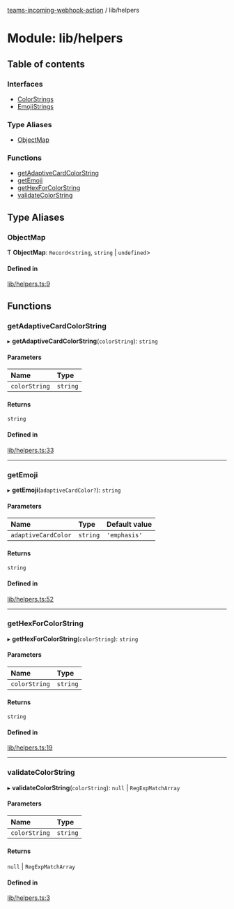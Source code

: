 [teams-incoming-webhook-action](../README.md) / lib/helpers

# Module: lib/helpers

## Table of contents

### Interfaces

- [ColorStrings](../interfaces/lib_helpers.ColorStrings.md)
- [EmojiStrings](../interfaces/lib_helpers.EmojiStrings.md)

### Type Aliases

- [ObjectMap](lib_helpers.md#objectmap)

### Functions

- [getAdaptiveCardColorString](lib_helpers.md#getadaptivecardcolorstring)
- [getEmoji](lib_helpers.md#getemoji)
- [getHexForColorString](lib_helpers.md#gethexforcolorstring)
- [validateColorString](lib_helpers.md#validatecolorstring)

## Type Aliases

### ObjectMap

Ƭ **ObjectMap**: `Record`<`string`, `string` \| `undefined`\>

#### Defined in

[lib/helpers.ts:9](https://github.com/mikesprague/teams-incoming-webhook-action/blob/27ac9e5/src/lib/helpers.ts#L9)

## Functions

### getAdaptiveCardColorString

▸ **getAdaptiveCardColorString**(`colorString`): `string`

#### Parameters

| Name | Type |
| :------ | :------ |
| `colorString` | `string` |

#### Returns

`string`

#### Defined in

[lib/helpers.ts:33](https://github.com/mikesprague/teams-incoming-webhook-action/blob/27ac9e5/src/lib/helpers.ts#L33)

___

### getEmoji

▸ **getEmoji**(`adaptiveCardColor?`): `string`

#### Parameters

| Name | Type | Default value |
| :------ | :------ | :------ |
| `adaptiveCardColor` | `string` | `'emphasis'` |

#### Returns

`string`

#### Defined in

[lib/helpers.ts:52](https://github.com/mikesprague/teams-incoming-webhook-action/blob/27ac9e5/src/lib/helpers.ts#L52)

___

### getHexForColorString

▸ **getHexForColorString**(`colorString`): `string`

#### Parameters

| Name | Type |
| :------ | :------ |
| `colorString` | `string` |

#### Returns

`string`

#### Defined in

[lib/helpers.ts:19](https://github.com/mikesprague/teams-incoming-webhook-action/blob/27ac9e5/src/lib/helpers.ts#L19)

___

### validateColorString

▸ **validateColorString**(`colorString`): ``null`` \| `RegExpMatchArray`

#### Parameters

| Name | Type |
| :------ | :------ |
| `colorString` | `string` |

#### Returns

``null`` \| `RegExpMatchArray`

#### Defined in

[lib/helpers.ts:3](https://github.com/mikesprague/teams-incoming-webhook-action/blob/27ac9e5/src/lib/helpers.ts#L3)
